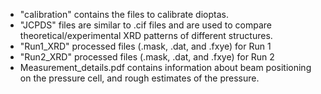 - "calibration" contains the files to calibrate dioptas.
- "JCPDS" files are similar to .cif files and are used to compare theoretical/experimental XRD patterns of different structures.
- "Run1_XRD" processed files (.mask, .dat, and .fxye) for Run 1
- "Run2_XRD" processed files (.mask, .dat, and .fxye) for Run 2
- Measurement_details.pdf contains information about beam positioning on the pressure cell, and rough estimates of the pressure.

